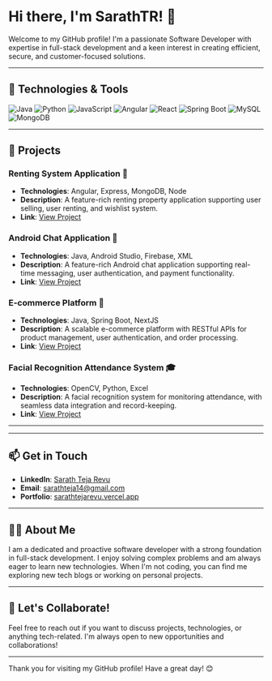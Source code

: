 # Hi there, I'm SarathTR! 👋

Welcome to my GitHub profile! I'm a passionate Software Developer with expertise in full-stack development and a keen interest in creating efficient, secure, and customer-focused solutions.

---

## 🔧 Technologies & Tools

![Java](https://img.shields.io/badge/Java-ED8B00?style=for-the-badge&logo=java&logoColor=white)
![Python](https://img.shields.io/badge/Python-3776AB?style=for-the-badge&logo=python&logoColor=white)
![JavaScript](https://img.shields.io/badge/JavaScript-F7DF1E?style=for-the-badge&logo=javascript&logoColor=black)
![Angular](https://img.shields.io/badge/Angular-DD0031?style=for-the-badge&logo=angular&logoColor=white)
![React](https://img.shields.io/badge/React-61DAFB?style=for-the-badge&logo=react&logoColor=black)
![Spring Boot](https://img.shields.io/badge/Spring_Boot-6DB33F?style=for-the-badge&logo=spring-boot&logoColor=white)
![MySQL](https://img.shields.io/badge/MySQL-4479A1?style=for-the-badge&logo=mysql&logoColor=white)
![MongoDB](https://img.shields.io/badge/MongoDB-4EA94B?style=for-the-badge&logo=mongodb&logoColor=white)

---

## 🚀 Projects

### Renting System Application 📱
- **Technologies**: Angular, Express, MongoDB, Node
- **Description**: A feature-rich renting property application supporting user selling, user renting, and wishlist system.
- **Link**: [View Project](https://rentify-vfod.vercel.app/)

### Android Chat Application 📱
- **Technologies**: Java, Android Studio, Firebase, XML
- **Description**: A feature-rich Android chat application supporting real-time messaging, user authentication, and payment functionality.
- **Link**: [View Project](https://github.com/revuss/android-chat-app)

### E-commerce Platform 🛒
- **Technologies**: Java, Spring Boot, NextJS
- **Description**: A scalable e-commerce platform with RESTful APIs for product management, user authentication, and order processing.
- **Link**: [View Project](https://seaon.vercel.app/)

### Facial Recognition Attendance System 🎓
- **Technologies**: OpenCV, Python, Excel
- **Description**: A facial recognition system for monitoring attendance, with seamless data integration and record-keeping.
- **Link**: [View Project](https://github.com/revuss/facial-recognition-attendance)

---

---

## 📫 Get in Touch

- **LinkedIn**: [Sarath Teja Revu](https://linkedin.com/in/revus-t-7b6670183)
- **Email**: [sarathteja14@gmail.com](mailto:sarathteja14@gmail.com)
- **Portfolio**: [sarathtejarevu.vercel.app](https://sarathtejarevu.vercel.app/)

---

## 👨‍💻 About Me

I am a dedicated and proactive software developer with a strong foundation in full-stack development. I enjoy solving complex problems and am always eager to learn new technologies. When I'm not coding, you can find me exploring new tech blogs or working on personal projects.

---

## 💬 Let's Collaborate!

Feel free to reach out if you want to discuss projects, technologies, or anything tech-related. I'm always open to new opportunities and collaborations!

---

Thank you for visiting my GitHub profile! Have a great day! 😊
